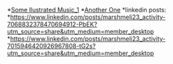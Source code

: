 *[Some Ilustrated Music_1](https://youtu.be/usUkAoShbKA)
*[Another One](https://www.youtube.com/watch?v=VQN-bDh4iRA)
*linkedin posts:
  *https://www.linkedin.com/posts/marshmeli23_activity-7068832378470694912-PbEK?utm_source=share&utm_medium=member_desktop
  *https://www.linkedin.com/posts/marshmeli23_activity-7015946420926967808-tG2s?utm_source=share&utm_medium=member_desktop
